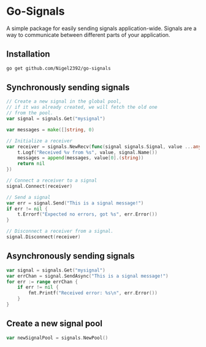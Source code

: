 # Go-Signals

A simple package for easily sending signals application-wide.
Signals are a way to communicate between different parts of your application.

## Installation
```bash
go get github.com/Nigel2392/go-signals
``` 

## Synchronously sending signals
```go
// Create a new signal in the global pool,
// if it was already created, we will fetch the old one
// from the pool.
var signal = signals.Get("mysignal")

var messages = make([]string, 0)

// Initialize a receiver
var receiver = signals.NewRecv(func(signal signals.Signal, value ...any) error {
	t.Logf("Received %v from %s", value, signal.Name())
	messages = append(messages, value[0].(string))
	return nil
})

// Connect a receiver to a signal
signal.Connect(receiver)

// Send a signal
var err = signal.Send("This is a signal message!")
if err != nil {
	t.Errorf("Expected no errors, got %s", err.Error())
}

// Disconnect a receiver from a signal.
signal.Disconnect(receiver)
```

## Asynchronously sending signals
```go
var signal = signals.Get("mysignal")
var errChan = signal.SendAsync("This is a signal message!")
for err := range errChan {
	if err != nil {
		fmt.Printf("Received error: %s\n", err.Error())
	}
}
```

## Create a new signal pool
```go
var newSignalPool = signals.NewPool()
```